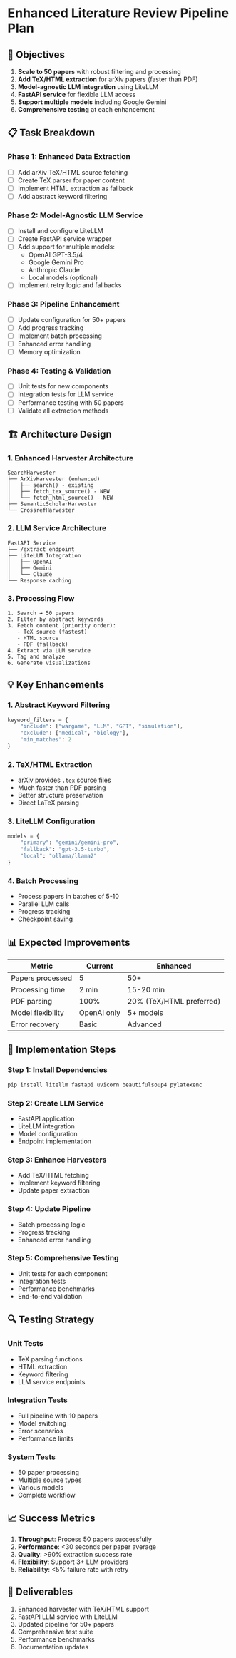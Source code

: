 # Enhanced Literature Review Pipeline Plan

## 🎯 Objectives

1. **Scale to 50 papers** with robust filtering and processing
2. **Add TeX/HTML extraction** for arXiv papers (faster than PDF)
3. **Model-agnostic LLM integration** using LiteLLM
4. **FastAPI service** for flexible LLM access
5. **Support multiple models** including Google Gemini
6. **Comprehensive testing** at each enhancement

## 📋 Task Breakdown

### Phase 1: Enhanced Data Extraction
- [ ] Add arXiv TeX/HTML source fetching
- [ ] Create TeX parser for paper content
- [ ] Implement HTML extraction as fallback
- [ ] Add abstract keyword filtering

### Phase 2: Model-Agnostic LLM Service
- [ ] Install and configure LiteLLM
- [ ] Create FastAPI service wrapper
- [ ] Add support for multiple models:
  - OpenAI GPT-3.5/4
  - Google Gemini Pro
  - Anthropic Claude
  - Local models (optional)
- [ ] Implement retry logic and fallbacks

### Phase 3: Pipeline Enhancement
- [ ] Update configuration for 50+ papers
- [ ] Add progress tracking
- [ ] Implement batch processing
- [ ] Enhanced error handling
- [ ] Memory optimization

### Phase 4: Testing & Validation
- [ ] Unit tests for new components
- [ ] Integration tests for LLM service
- [ ] Performance testing with 50 papers
- [ ] Validate all extraction methods

## 🏗️ Architecture Design

### 1. Enhanced Harvester Architecture
```
SearchHarvester
├── ArXivHarvester (enhanced)
│   ├── search() - existing
│   ├── fetch_tex_source() - NEW
│   └── fetch_html_source() - NEW
├── SemanticScholarHarvester
└── CrossrefHarvester
```

### 2. LLM Service Architecture
```
FastAPI Service
├── /extract endpoint
├── LiteLLM Integration
│   ├── OpenAI
│   ├── Gemini
│   └── Claude
└── Response caching
```

### 3. Processing Flow
```
1. Search → 50 papers
2. Filter by abstract keywords
3. Fetch content (priority order):
   - TeX source (fastest)
   - HTML source
   - PDF (fallback)
4. Extract via LLM service
5. Tag and analyze
6. Generate visualizations
```

## 💡 Key Enhancements

### 1. Abstract Keyword Filtering
```python
keyword_filters = {
    "include": ["wargame", "LLM", "GPT", "simulation"],
    "exclude": ["medical", "biology"],
    "min_matches": 2
}
```

### 2. TeX/HTML Extraction
- arXiv provides `.tex` source files
- Much faster than PDF parsing
- Better structure preservation
- Direct LaTeX parsing

### 3. LiteLLM Configuration
```python
models = {
    "primary": "gemini/gemini-pro",
    "fallback": "gpt-3.5-turbo",
    "local": "ollama/llama2"
}
```

### 4. Batch Processing
- Process papers in batches of 5-10
- Parallel LLM calls
- Progress tracking
- Checkpoint saving

## 📊 Expected Improvements

| Metric | Current | Enhanced |
|--------|---------|----------|
| Papers processed | 5 | 50+ |
| Processing time | 2 min | 15-20 min |
| PDF parsing | 100% | 20% (TeX/HTML preferred) |
| Model flexibility | OpenAI only | 5+ models |
| Error recovery | Basic | Advanced |

## 🚀 Implementation Steps

### Step 1: Install Dependencies
```bash
pip install litellm fastapi uvicorn beautifulsoup4 pylatexenc
```

### Step 2: Create LLM Service
- FastAPI application
- LiteLLM integration
- Model configuration
- Endpoint implementation

### Step 3: Enhance Harvesters
- Add TeX/HTML fetching
- Implement keyword filtering
- Update paper extraction

### Step 4: Update Pipeline
- Batch processing logic
- Progress tracking
- Enhanced error handling

### Step 5: Comprehensive Testing
- Unit tests for each component
- Integration tests
- Performance benchmarks
- End-to-end validation

## 🔍 Testing Strategy

### Unit Tests
- TeX parsing functions
- HTML extraction
- Keyword filtering
- LLM service endpoints

### Integration Tests
- Full pipeline with 10 papers
- Model switching
- Error scenarios
- Performance limits

### System Tests
- 50 paper processing
- Multiple source types
- Various models
- Complete workflow

## 📈 Success Metrics

1. **Throughput**: Process 50 papers successfully
2. **Performance**: <30 seconds per paper average
3. **Quality**: >90% extraction success rate
4. **Flexibility**: Support 3+ LLM providers
5. **Reliability**: <5% failure rate with retry

## 🎯 Deliverables

1. Enhanced harvester with TeX/HTML support
2. FastAPI LLM service with LiteLLM
3. Updated pipeline for 50+ papers
4. Comprehensive test suite
5. Performance benchmarks
6. Documentation updates